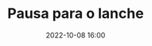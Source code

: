 ---
title: 'Pausa para o lanche'
type: span
speakers:
  - PHPeste
speakersPictures: []
picture: /assets/images/schedule/phpeste.jpg
linkedin: 
twitter: 
instagram: 
date: '2022-10-08 16:00'
rooms:
  - 1
---
